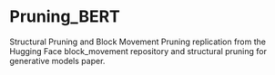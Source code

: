 # Pruning_BERT
Structural Pruning and Block Movement Pruning replication from the Hugging Face block_movement repository and structural pruning for generative models paper. 
